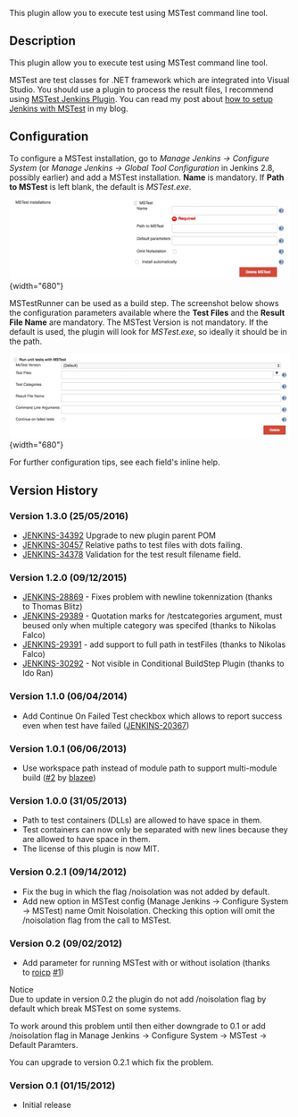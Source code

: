 This plugin allow you to execute test using MSTest command line tool.

## Description

This plugin allow you to execute test using MSTest command line tool.

MSTest are test classes for .NET framework which are integrated into
Visual Studio. You should use a plugin to process the result files, I
recommend using [MSTest Jenkins
Plugin](https://wiki.jenkins-ci.org/display/JENKINS/MSTest+Plugin). You
can read my post about [how to setup Jenkins with
MSTest](http://dotdotnet.blogspot.co.il/2011/11/building-net-application-with-jenkins.html)
in my blog.

## Configuration

To configure a MSTest installation, go to *Manage Jenkins -\> Configure
System* (or *Manage Jenkins -\> Global Tool Configuration* in Jenkins
2.8, possibly earlier) and add a MSTest installation. **Name** is
mandatory. If **Path to MSTest** is left blank, the default is
*MSTest.exe*.

![](docs/images/install.png){width="680"}

MSTestRunner can be used as a build step. The screenshot below shows the
configuration parameters available where the **Test Files** and the
**Result File Name** are mandatory. The MSTest Version is not mandatory.
If the default is used, the plugin will look for *MSTest.exe*, so
ideally it should be in the path.

![](docs/images/mstestrunner-config.png){width="680"}

For further configuration tips, see each field's inline help.

## Version History

### Version 1.3.0 (25/05/2016)

-   [JENKINS-34392](https://issues.jenkins-ci.org/browse/JENKINS-34392)
    Upgrade to new plugin parent POM
-   [JENKINS-30457](https://issues.jenkins-ci.org/browse/JENKINS-30457)
    Relative paths to test files with dots failing.
-   [JENKINS-34378](https://issues.jenkins-ci.org/browse/JENKINS-34378)
    Validation for the test result filename field.

### Version 1.2.0 (09/12/2015)

-   [JENKINS-28869](https://issues.jenkins-ci.org/browse/JENKINS-28869)
    - Fixes problem with newline tokennization (thanks to Thomas Blitz)
-   [JENKINS-29389](https://issues.jenkins-ci.org/browse/JENKINS-29389)
    - Quotation marks for /testcategories argument, must beused only
    when multiple category was specifed (thanks to Nikolas Falco)
-   [JENKINS-29391](https://issues.jenkins-ci.org/browse/JENKINS-29391)
    - add support to full path in testFiles (thanks to Nikolas Falco)
-   [JENKINS-30292](https://issues.jenkins-ci.org/browse/JENKINS-30292) -
    Not visible in Conditional BuildStep Plugin (thanks to Ido Ran)

### Version 1.1.0 (06/04/2014)

-   Add Continue On Failed Test checkbox which allows to report success
    even when test have failed
    ([JENKINS-20367](https://issues.jenkins-ci.org/browse/JENKINS-20367))

### Version 1.0.1 (06/06/2013)

-   Use workspace path instead of module path to support multi-module
    build
    ([\#2](https://github.com/jenkinsci/mstestrunner-plugin/pull/2) by [blazee](https://github.com/blazee))

### Version 1.0.0 (31/05/2013)

-   Path to test containers (DLLs) are allowed to have space in them.
-   Test containers can now only be separated with new lines because
    they are allowed to have space in them.
-   The license of this plugin is now MIT.

### Version 0.2.1 (09/14/2012)

-   Fix the bug in which the flag /noisolation was not added by default.
-   Add new option in MSTest config (Manage Jenkins -\> Configure System
    -\> MSTest) name Omit Noisolation. Checking this option will omit
    the /noisolation flag from the call to MSTest.

### Version 0.2 (09/02/2012)

-   Add parameter for running MSTest with or without isolation (thanks
    to [roicp](https://github.com/roicp) [\#1](https://github.com/jenkinsci/mstestrunner-plugin/pull/1))

Notice  
Due to update in version 0.2 the plugin do not add /noisolation flag by
default which break MSTest on some systems.

To work around this problem until then either downgrade to 0.1 or add
/noisolation flag in Manage Jenkins -\> Configure System -\> MSTest -\>
Default Paramters.

You can upgrade to version 0.2.1 which fix the problem.

### Version 0.1 (01/15/2012)

-   Initial release 
